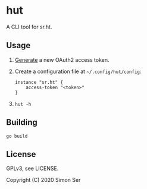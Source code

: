 # hut

A CLI tool for sr.ht.

## Usage

1. [Generate](https://meta.sr.ht/oauth2/personal-token) a new OAuth2 access
   token.
2. Create a configuration file at `~/.config/hut/config`:

       instance "sr.ht" {
           access-token "<token>"
       }

3. `hut -h`

## Building

    go build

## License

GPLv3, see LICENSE.

Copyright (C) 2020 Simon Ser
